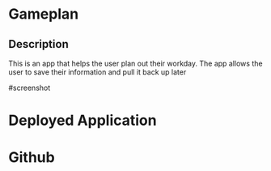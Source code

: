# Gameplan

## Description 
This is an app that helps the user plan out their workday. The app allows the user to save their information and pull it back up later

#screenshot

# Deployed Application

# Github

